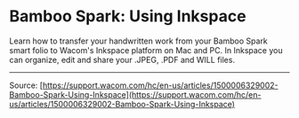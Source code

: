 # Bamboo Spark: Using Inkspace

Learn how to transfer your handwritten work from your Bamboo Spark smart folio to Wacom's Inkspace platform on Mac and PC. In Inkspace you can organize, edit and share your .JPEG, .PDF and WILL files.

---
Source: [https://support.wacom.com/hc/en-us/articles/1500006329002-Bamboo-Spark-Using-Inkspace](https://support.wacom.com/hc/en-us/articles/1500006329002-Bamboo-Spark-Using-Inkspace)
